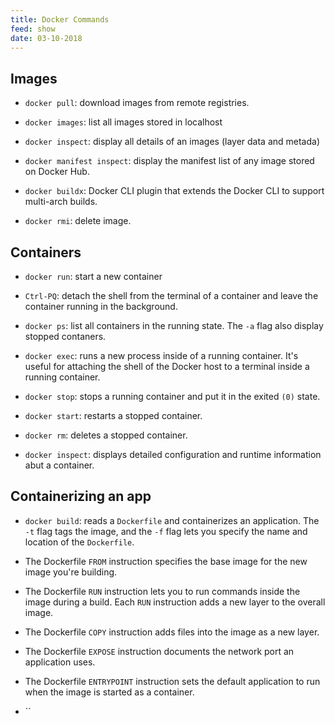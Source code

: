 ```yaml
---
title: Docker Commands
feed: show
date: 03-10-2018
---
```


## Images

- `docker pull`: download images from remote registries.

- `docker images`: list all images stored in localhost

- `docker inspect`: display all details of an images (layer data and metada)

- `docker manifest inspect`: display the manifest list of any image stored on Docker Hub.

- `docker buildx`: Docker CLI plugin that extends the Docker CLI to support multi-arch builds.

- `docker rmi`: delete image.

## Containers

- `docker run`: start a new container

-  `Ctrl-PQ`: detach the shell from the terminal of a container and leave the container running in the background.

-  `docker ps`: list all containers in the running state. The `-a` flag also display stopped contaners.

- `docker exec`: runs a new process inside of a running container. It's useful for attaching the shell of the Docker host to a terminal inside a running container.

- `docker stop`: stops a running container and put it in the exited `(0)` state.

- `docker start`: restarts a stopped container.

- `docker rm`: deletes a stopped container.

- `docker inspect`:  displays detailed configuration and runtime information abut a container.

## Containerizing an app

- `docker build`: reads a `Dockerfile` and containerizes an application. The `-t` flag tags the image, and the `-f` flag lets you specify the name and location of the `Dockerfile`.

- The Dockerfile `FROM` instruction specifies the base image for the new image you're building.

- The Dockerfile `RUN` instruction lets you to run commands inside the image during a build. Each `RUN` instruction adds a new layer to the overall image.

- The Dockerfile `COPY` instruction adds files into the image as a new layer.

- The Dockerfile `EXPOSE` instruction documents the network port an application uses.

- The Dockerfile `ENTRYPOINT` instruction sets the default application to run when the image is started as a container.



- ``
